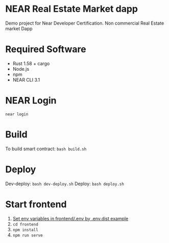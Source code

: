# NEAR Real Estate Market dapp

Demo project for Near Developer Certification. Non commercial Real Estate market Dapp

# Required Software

- Rust 1.58 + cargo
- Node.js
- npm
- NEAR CLI 3.1

# NEAR Login
```near login```
# Build
To build smart contract:
```bash build.sh```
# Deploy
Dev-deploy: ```bash dev-deploy.sh```
Deploy: ```bash deploy.sh```
# Start frontend
1. [Set env variables in frontend/.env by .env.dist example](frontend/.env.dist)
2. ```cd frontend```
3. ```npm install```
4. ```npm run serve```
